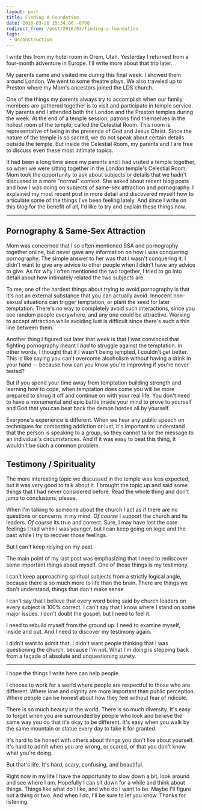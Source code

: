 ```yaml
---
layout: post
title: Finding A Foundation
date: 2016-03-20 15:34:06 -0700
redirect_from: /post/2016/03/finding-a-foundation
tags:
 - deconstruction
---
```


I write this from my hotel room in Orem, Utah. Yesterday I returned from a four-month adventure in Europe. I'll write more about that trip later.

My parents came and visited me during this final week. I showed them around London. We went to some theatre plays. We also traveled up to Preston where my Mom's ancestors joined the LDS church.

One of the things my parents always try to accomplish when our family members are gathered together is to visit and participate in temple service. My parents and I attended both the London and the Preston temples during the week. At the end of a temple session, patrons find themselves in the holiest room of the temple, called the Celestial Room. This room is representative of being in the presence of God and Jesus Christ. Since the nature of the temple is so sacred, we do not speak about certain details outside the temple. But inside the Celestial Room, my parents and I are free to discuss even these most intimate topics.

It had been a long time since my parents and I had visited a temple together, so when we were sitting together in the London temple's Celestial Room, Mom took the opportunity to ask about subjects or details that we hadn't discussed in a more "normal" context. She asked about recent blog posts and how I was doing on subjects of same-sex attraction and pornography. I explained my most recent post in more detail and discovered myself how to articulate some of the things I've been feeling lately. And since I write on this blog for the benefit of all, I'd like to try and explain these things now.

---

## Pornography & Same-Sex Attraction

Mom was concerned that I so often mentioned SSA and pornography together online, but never gave any information on how I was conquering pornography. The simple answer to her was that I wasn't conquering it. I didn't want to give any advice to other people when I didn't have any advice to give. As for why I often mentioned the two together, I tried to go into detail about how intimately related the two subjects are.

To me, one of the hardest things about trying to avoid pornography is that it's not an external substance that you can actually avoid. Innocent non-sexual situations can trigger temptation, or plant the seed for later temptation. There's no way to completely avoid such interactions, since you see random people everywhere, and any one could be attractive. Working to accept attraction while avoiding lust is difficult since there's such a thin line between them.

Another thing I figured out later that week is that I was convinced that fighting pornography meant I _had_ to struggle against the temptation. In other words, I thought that if I wasn't being tempted, I couldn't get better. This is like saying you can't overcome alcoholism without having a drink in your hand -- because how can you know you're improving if you're never tested?

But if you spend your time away from temptation building strength and learning how to cope, when temptation does come you will be more prepared to shrug it off and continue on with your real life. You don't need to have a monumental and epic battle inside your mind to prove to yourself and God that you can beat back the demon hordes all by yourself.

Everyone's experience is different. When we hear any public speech on techniques for combatting addiction or lust, it's important to understand that the person is speaking to a group, so they cannot tailor the message to an individual's circumstances. And if it was easy to beat this thing, it wouldn't be such a common problem.

## Testimony / Spirituality

The more interesting topic we discussed in the temple was less expected, but it was very good to talk about it. I brought the topic up and said some things that I had never considered before. Read the whole thing and don't jump to conclusions, please.

When I'm talking to someone about the church I act as if there are no questions or concerns in my mind. _Of course_ I support the church and its leaders. _Of course_ its true and correct. Sure, I may have lost the core feelings I had when I was younger, but I can keep going on logic and the past while I try to recover those feelings.

But I can't keep relying on my past.

The main point of my last post was emphasizing that I need to rediscover some important things about myself. One of those things is my testimony.

I can't keep approaching spiritual subjects from a strictly logical angle, because there is so much more to life than the brain. There are things we don't understand, things that don't make sense.

I can't say that I believe that every word being said by church leaders on every subject is 100% correct. I can't say that I know where I stand on some major issues. I don't doubt the gospel, but I need to feel it.

I need to rebuild myself from the ground up. I need to examine myself, inside and out. And I need to discover my testimony again.

I didn't want to admit that. I didn't want people thinking that I was questioning the church, because I'm not. What I'm doing is stepping back from a façade of absolute and unquestioning surety.

---

I hope the things I write here can help people.

I choose to work for a world where people are respectful to those who are different. Where love and dignity are more important than public perception. Where people can be honest about how they feel without fear of ridicule.

There is so much beauty in the world. There is so much diversity. It's easy to forget when you are surrounded by people who look and believe the same way you do that it's okay to be different. It's easy when you walk by the same mountain or statue every day to take it for granted.

It's hard to be honest with others about things you don't like about yourself. It's hard to admit when you are wrong, or scared, or that you don't know what you're doing.

But that's life. It's hard, scary, confusing, and beautiful.

Right now in my life I have the opportunity to slow down a bit, look around and see where I am. Hopefully I can sit down for a while and think about things. Things like what do I like, and who do I want to be. Maybe I'll figure out a thing or two. And when I do, I'll be sure to let you know. Thanks for listening.
